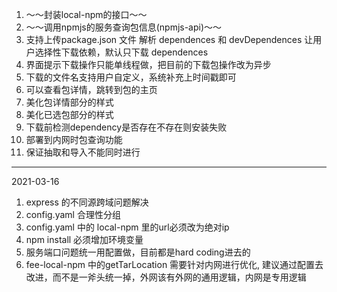 1. ～～封装local-npm的接口～～
1. ～～调用npmjs的服务查询包信息(npmjs-api)～～
1. 支持上传package.json 文件 解析 dependences 和  devDependences 让用户选择性下载依赖，默认只下载 dependences
1. 界面提示下载操作只能单线程做，把目前的下载包操作改为异步
1. 下载的文件名支持用户自定义，系统补充上时间戳即可
1. 可以查看包详情，跳转到包的主页
1. 美化包详情部分的样式
1. 美化已选包部分的样式
1. 下载前检测dependency是否存在不存在则安装失败
1. 部署到内网时包查询功能
1. 保证抽取和导入不能同时进行

***
2021-03-16

1. express 的不同源跨域问题解决
1. config.yaml 合理性分组
1. config.yaml 中的 local-npm 里的url必须改为绝对ip
1. npm install 必须增加环境变量
1. 服务端口问题统一用配置做，目前都是hard coding进去的
1. fee-local-npm 中的getTarLocation 需要针对内网进行优化, 建议通过配置去改进，而不是一斧头统一掉，外网该有外网的通用逻辑，内网是专用逻辑
